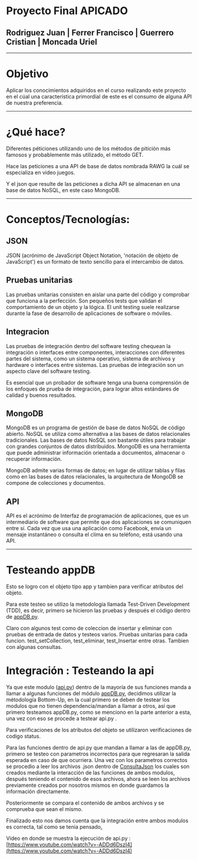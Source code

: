 # Proyecto Final APICADO
## Rodriguez Juan | Ferrer Francisco | Guerrero Cristian | Moncada Uriel
___
# Objetivo
Aplicar los conocimientos adquiridos en el curso realizando este proyecto en el cúal una característica primordial de este es el consumo de alguna API de nuestra preferencia.
___
# ¿Qué hace?
Diferentes péticiones utilizando uno de los métodos de pitición más famosos y probablemente más utilizado, el método
GET.

Hace las peticiones a una API de base de datos nombrada RAWG la cuál se especializa en video juegos.

Y el json que resulte de las peticiones a dicha API se almacenan en una base de datos NoSQL, en este caso MongoDB.
___
# Conceptos/Tecnologías:
## JSON
JSON (acrónimo de JavaScript Object Notation, 'notación de objeto de JavaScript') es un formato de texto sencillo para el intercambio de datos.

## Pruebas unitarias
Las pruebas unitarias consisten en aislar una parte del código y comprobar que funciona a la perfección. Son pequeños tests que validan el comportamiento de un objeto y la lógica. El unit testing suele realizarse durante la fase de desarrollo de aplicaciones de software o móviles.

## Integracion
Las pruebas de integración dentro del software testing chequean la integración o interfaces entre componentes, interacciones con diferentes partes del sistema, como un sistema operativo, sistema de archivos y hardware o interfaces entre sistemas. Las pruebas de integración son un aspecto clave del software testing.

Es esencial que un probador de software tenga una buena comprensión de los enfoques de prueba de integración, para lograr altos estándares de calidad y buenos resultados. 

## MongoDB
MongoDB es un programa de gestión de base de datos NoSQL de código abierto. NoSQL se utiliza como alternativa a las bases de datos relacionales tradicionales. Las bases de datos NoSQL son bastante útiles para trabajar con grandes conjuntos de datos distribuidos. MongoDB es una herramienta que puede administrar información orientada a documentos, almacenar o recuperar información.

MongoDB admite varias formas de datos; en lugar de utilizar tablas y filas como en las bases de datos relacionales, la arquitectura de MongoDB se compone de colecciones y documentos.

## API
API es el acrónimo de Interfaz de programación de aplicaciones, que es un intermediario de software que permite que dos aplicaciones se comuniquen entre sí. Cada vez que usa una aplicación como Facebook, envía un mensaje instantáneo o consulta el clima en su teléfono, está usando una API.
___
# Testeando appDB
Esto se logro con el objeto tipo app y tambien para verificar atributos del objeto.

Para este testeo se utilizo la metodología llamada Test-Driven Development (TDD), es decir, 
primero se hicieron las pruebas y después el código dentro de [appDB.py](appDB.py).

Claro con algunos test como de coleccion de insertar y eliminar
con pruebas de entrada de datos y testeos varios.
Pruebas unitarias para cada funcion.
test_setCollection, test_eliminar, test_Insertar entre otras.
Tambien con algunas consultas.

# Integración : Testeando la api 
Ya que este modulo ([api.py](api.py)) dentro de la mayoría de sus funciones manda a llamar a algunas funciones del módulo [appDB.py](appDB.py), decidimos utilizar la métodología Bottom-Up, en la cual primero se deben de testear los modulos que no tienen dependencia/mandan a llamar a otros, así que primero testeamos appDB.py, como se menciono en
la parte anterior a esta, una vez con eso se procede a testear api.py .

Para verificaciones de los atributos del objeto se utilizaron verificaciones de codigo status.

Para las funciones dentro de api.py que mandan a llamar a las de appDB.py, primero se testeo
con parametros incorrectos para que regresaran la salida esperada en caso de que ocurriera.
Una vez con los parametros correctos se procedio a leer los archivos .json dentro de [ConsultaJson](/ConsultaJson/) los cuales son creados mediante la interacción de las funciones de ambos modulos, después teniendo el contenido de esos archivos, ahora se leen los archivos previamente creados por nosotros mismos en donde guardamos la información directamente.

Posteriormente se compara el contenido de ambos archivos y se comprueba que sean el mismo.

Finalizado esto nos damos cuenta que la integración entre ambos modulos es correcta, tal como se tenia pensado[.](https://www.youtube.com/watch?v=2th30Z3lXF4)


Video en donde se muestra la ejecución de api.py : [https://www.youtube.com/watch?v=-ADDd6DszI4](https://www.youtube.com/watch?v=-ADDd6DszI4)